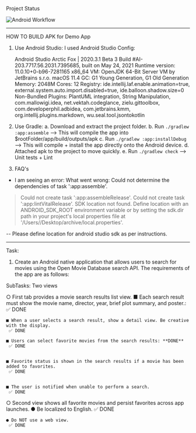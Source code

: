 Project Status

![Android Workflow](https://github.com/mohitb117/OMDB_API/actions/workflows/android/badge.svg)

-----

HOW TO BUILD APK for Demo App

1. Use Android Studio:
   I used Android Studio Config: 
   
   Android Studio Arctic Fox | 2020.3.1 Beta 3
   Build #AI-203.7717.56.2031.7395685, built on May 24, 2021
   Runtime version: 11.0.10+0-b96-7281165 x86_64
   VM: OpenJDK 64-Bit Server VM by JetBrains s.r.o.
   macOS 11.4
   GC: G1 Young Generation, G1 Old Generation
   Memory: 2048M
   Cores: 12
   Registry: ide.intellij.laf.enable.animation=true, external.system.auto.import.disabled=true, ide.balloon.shadow.size=0
   Non-Bundled Plugins: PlantUML integration, String Manipulation, com.mallowigi.idea, net.vektah.codeglance, zielu.gittoolbox, com.developerphil.adbidea, com.jetbrains.kmm, org.intellij.plugins.markdown, wu.seal.tool.jsontokotlin

2. Use Gradle: 
  a. Download and extract the project folder.
  b. Run `./gradlew :app:assemble` --> This will compile the app into $rootFolder/app/build/outputs/apk
  c. Run `./gradlew :app:installDebug` --> This will compile + install the app directly onto the Android device.
  d. Attached apk to the project to move quickly.
  e. Run `./gradlew check` --> Unit tests + Lint   
   
3. FAQ's

* I am seeing an error: 
  What went wrong:
  Could not determine the dependencies of task ':app:assemble'.
> Could not create task ':app:assembleRelease'.
> Could not create task ':app:lintVitalRelease'.
> SDK location not found. 
> Define location with an ANDROID_SDK_ROOT environment variable or by setting the sdk.dir path in your project's 
> local properties file at '/Users/<user-name>/Desktop/archive/local.properties'.

-- Please define location for android studio sdk as per instructions. 

------------------------------------------------------------------------------------------------------------------------------------------------------------------------

Task: 
1. Create an Android native application that allows users to search for movies using the Open Movie Database search API. 
The requirements of the app are as follows:

SubTasks: 
 Two views

○ First tab provides a movie search results list view.
	■ Each search result must show the movie name, director, year, brief plot summary, and poster.: 
     ✅ DONE

	■ When a user selects a search result, show a detail view. Be creative with the display.
     ✅ DONE

	■ Users can select favorite movies from the search results: **DONE**
     ✅ DONE


	■ Favorite status is shown in the search results if a movie has been added to favorites.
     ✅ DONE


	■ The user is notified when unable to perform a search.
     ✅ DONE

○ Second view shows all favorite movies and persist favorites across app launches.
	● Be localized to English.
     ✅ DONE

	● Do NOT use a web view.
     ✅ DONE
